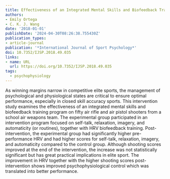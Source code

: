 ```yaml
---
title: Effectiveness of an Integrated Mental Skills and Biofeedback Training Program on Sport Shooters
authors:
- Emily Ortega
- C. K. J. Wang
date: '2018-01-01'
publishDate: '2024-04-30T08:26:38.755430Z'
publication_types:
- article-journal
publication: '*International Journal of Sport Psychology*'
doi: 10.7352/IJSP.2018.49.035
links:
- name: URL
  url: https://doi.org/10.7352/IJSP.2018.49.035
tags:
  - psychophysiology
---
```

As winning margins narrow in competitive elite sports, the management of psychological and physiological states are critical to ensure optimal performance, especially in closed skill accuracy sports. This intervention study examines the effectiveness of an integrated mental skills and biofeedback training program on fifty air rifle and air pistol shooters from a school air weapons team. The experimental group participated in an intervention program focused on self-talk, relaxation, imagery, and automaticity (or routines), together with HRV biofeedback training. Post-intervention, the experimental group had significantly higher pre-performance HRV and had higher scores for self-talk, relaxation, imagery, and automaticity compared to the control group. Although shooting scores improved at the end of the intervention, the increase was not statistically significant but has great practical implications in elite sport. The improvement in HRV together with the higher shooting scores post-intervention shows improved psychophysiological control which was translated into better performance.
